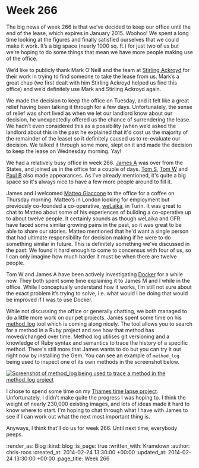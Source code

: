 Week 266
========

The big news of week 266 is that we’ve decided to keep our office until the end of the lease, which expires in January 2015. Woohoo! We spent a long time looking at the figures and finally satisfied ourselves that we could make it work. It’s a big space (nearly 1000 sq. ft.) for just two of us but we’re hoping to do some things that mean we have more people making use of the office.

We’d like to publicly thank Mark O’Neill and the team at [Stirling Ackroyd][stirling-ackroyd] for their work in trying to find someone to take the lease from us. Mark’s a great chap (we first dealt with him Stirling Ackroyd helped us find this office) and we’d definitely use Mark and Stirling Ackroyd again.

We made the decision to keep the office on Tuesday, and it felt like a great relief having been talking it through for a few days. Unfortunately, the sense of relief was short lived as when we let our landlord know about our decision, he unexpectedly offered us the chance of surrendering the lease. We hadn’t even considered this as a possibility (when we’d asked the landlord about this in the past he explained that it'd cost us the majority of the remainder of the lease) so it definitely caused us to re-evaluate our decision. We talked it through some more, slept on it and made the decision to keep the lease on Wednesday morning. Yay!

We had a relatively busy office in week 266. [James A][james-adam] was over from the States, and joined us in the office for a couple of days. [Tom S][tom-stuart], [Tom W][tom-ward] and [Paul B][paul-battley] also made appearances. As I've already mentioned, it's quite a big space so it's always nice to have a few more people around to fill it.

James and I welcomed [Matteo Giaccone][matteo-giaccone] to the office for a coffee on Thursday morning. Matteo’s in London looking for employment but previously co-founded a co-operative, [weLaika][we-laika], in Turin. It was great to chat to Matteo about some of his experiences of building a co-operative up to about twelve people. It certainly sounds as though weLaika and GFR have faced some similar growing pains in the past, so it was great to be able to share our stories. Matteo mentioned that he'd want a single person that had ultimate responsibility for decision making if he were to do something similar in future. This is definitely something we've discussed in the past: We found it hard enough to come to concensus with four of us, so I can only imagine how much harder it must be when there are twelve people.

Tom W and James A have been actively investigating [Docker][docker] for a while now. They both spent some time explaining it to James M and I while in the office. While I conceptually understand how it works, I’m still not sure about the exact problem it’s trying to solve, i.e. what would I be doing that would be improved if I was to use Docker.

While not discussing the office or generally chatting, we both managed to do a little more work on our pet projects. James spent some time on his [method_log][method-log] tool which is coming along nicely. The tool allows you to search for a method in a Ruby project and see how that method has moved/changed over time. Method log utilises git versioning and a knowledge of Ruby syntax and semantics to trace the history of a specific method. There's still more that James wants to do but you can try it out right now by installing the Gem. You can see an example of `method_log` being used to inspect one of its own methods in the screenshot below.

[![Screenshot of method_log being used to trace a method in the method_log project](/images/blog/2014-02-24-method_log_small.png)](/images/blog/2014-02-24-method_log.png)

I chose to spend some time on my [Thames time lapse project][thames-time-lapse]. Unfortunately, I didn’t make quite the progress I was hoping to. I think the weight of nearly 230,000 existing images, and lots of ideas made it hard to know where to start. I'm hoping to chat through what I have with James to see if I can work out what the next most important thing is.

Anyways, I think that’ll do us for week 266. Until next time, everybody peeps.

[docker]: https://www.docker.io/
[james-adam]: http://lazyatom.com/
[matteo-giaccone]: https://twitter.com/Mat_Jack1
[method-log]: https://github.com/freerange/method_log
[paul-battley]: http://po-ru.com/
[stirling-ackroyd]: http://www.stirlingackroyd.com
[thames-time-lapse]: http://thames-time-lapse.chrisroos.co.uk/
[tom-stuart]: http://codon.com/
[tom-ward]: https://tomafro.net/
[we-laika]: http://dev.welaika.com/

:render_as: Blog
:kind: blog
:is_page: true
:written_with: Kramdown
:author: chris-roos
:created_at: 2014-02-24 13:30:00 +00:00
:updated_at: 2014-02-24 13:30:00 +00:00
:page_title: Week 266

